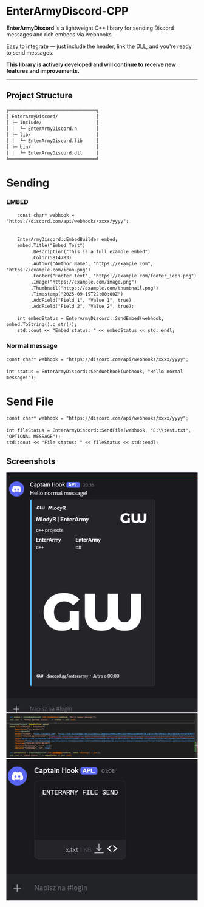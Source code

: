 # EnterArmyDiscord-CPP

**EnterArmyDiscord** is a lightweight C++ library for sending Discord messages and rich embeds via webhooks.  

Easy to integrate — just include the header, link the DLL, and you're ready to send messages.  

**This library is actively developed and will continue to receive new features and improvements.**


---

## Project Structure
```
╔════════════════════════════════╗
║ EnterArmyDiscord/              ║
║ ├─ include/                    ║
║ │  └─ EnterArmyDiscord.h       ║
║ ├─ lib/                        ║
║ │  └─ EnterArmyDiscord.lib     ║
║ ├─ bin/                        ║
║ │  └─ EnterArmyDiscord.dll     ║
╚════════════════════════════════╝
```

# Sending

### EMBED
```
    const char* webhook = "https://discord.com/api/webhooks/xxxx/yyyy";

   
    EnterArmyDiscord::EmbedBuilder embed;
    embed.Title("Embed Test")
         .Description("This is a full example embed")
         .Color(5814783)
         .Author("Author Name", "https://example.com", "https://example.com/icon.png")
         .Footer("Footer text", "https://example.com/footer_icon.png")
         .Image("https://example.com/image.png")
         .Thumbnail("https://example.com/thumbnail.png")
         .Timestamp("2025-09-19T22:00:00Z")
         .AddField("Field 1", "Value 1", true)
         .AddField("Field 2", "Value 2", true);

    int embedStatus = EnterArmyDiscord::SendEmbed(webhook, embed.ToString().c_str());
    std::cout << "Embed status: " << embedStatus << std::endl;
```
### Normal message
```
const char* webhook = "https://discord.com/api/webhooks/xxxx/yyyy";

int status = EnterArmyDiscord::SendWebhook(webhook, "Hello normal message!");
```

# Send File
```
const char* webhook = "https://discord.com/api/webhooks/xxxx/yyyy";

int fileStatus = EnterArmyDiscord::SendFile(webhook, "E:\\test.txt", "OPTIONAL MESSAGE");
std::cout << "File status: " << fileStatus << std::endl;
```

## Screenshots

![Discord](discord.png)  
![Code](code.png)
![Sendfile](sendfile.png)
